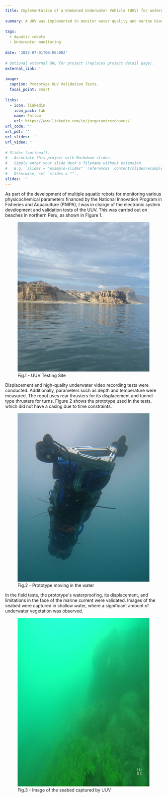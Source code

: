```yaml
---
title: Implementation of a Unmmaned Underwater Vehicle (UUV) for underwater inspection on the Peruvian coast.

summary: A UUV was implemented to monitor water quality and marine biodiversity on the seabed of the Peruvian coast.

tags:
  - Aquatic robots
  - Underwater monitoring

date: '2022-07-01T00:00:00Z'

# Optional external URL for project (replaces project detail page).
external_link: ''

image:
  caption: Prototype UUV Validation Tests.
  focal_point: Smart

links:
  - icon: linkedin
    icon_pack: fab
    name: Follow
    url: https://www.linkedin.com/in/jorgeramirezchavez/
url_code: ''
url_pdf: ''
url_slides: ''
url_video: ''

# Slides (optional).
#   Associate this project with Markdown slides.
#   Simply enter your slide deck's filename without extension.
#   E.g. `slides = "example-slides"` references `content/slides/example-slides.md`.
#   Otherwise, set `slides = ""`.
slides: ''
---
```



As part of the development of multiple aquatic robots for monitoring various physicochemical parameters financed by the National Innovation Program in Fisheries and Aquaculture (PNIPA), I was in charge of the electronic system development and validation tests of the UUV. This was carried out on beaches in northern Peru, as shown in Figure 1.

<figure>
  <img src= pruebas.png width= 480 height= 480 >
  <figcaption>Fig.1 - UUV Testing Site </figcaption>
</figure>

Displacement and high-quality underwater video recording tests were conducted. Additionally, parameters such as depth and temperature were measured. The robot uses rear thrusters for its displacement and tunnel-type thrusters for turns. Figure 2 shows the prototype used in the tests, which did not have a casing due to time constraints.

<figure>
  <img src= UUV.png width= 540 height= 540 >
  <figcaption>Fig.2 - Prototype moving in the water </figcaption>
</figure>

In the field tests, the prototype's waterproofing, its displacement, and limitations in the face of the marine current were validated. Images of the seabed were captured in shallow water, where a significant amount of underwater vegetation was observed.

<figure>
  <img src= fondo.jpg width= 540 height= 540 >
  <figcaption>Fig.3 - Image of the seabed captured by UUV </figcaption>
</figure>